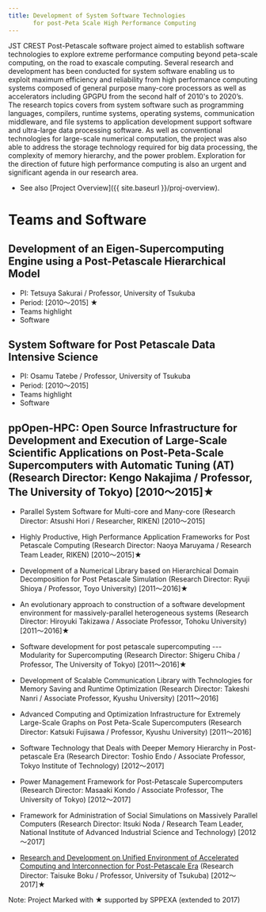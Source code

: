 ```yaml
---
title: Development of System Software Technologies  
       for post-Peta Scale High Performance Computing
---
```


JST CREST Post-Petascale software project aimed to establish software technologies to explore extreme performance computing beyond peta-scale computing, on the road to exascale computing. Several research and development has been conducted for system software enabling us to exploit maximum efficiency and reliability from high performance computing systems composed of general purpose many-core processors as well as accelerators including GPGPU from the second half of 2010's to 2020’s. The research topics covers from system software such as programming languages, compilers, runtime systems, operating systems, communication middleware, and file systems to application development support software and ultra-large data processing software. As well as conventional technologies for large-scale numerical computation, the project was also able to address the storage technology required for big data processing, the complexity of memory hierarchy, and the power problem. Exploration for the direction of future high performance computing is also an urgent and significant agenda in our research area.

* See also [Project Overview]({{ site.baseurl }}/proj-overview).

# Teams and Software

## Development of an Eigen-Supercomputing Engine using a Post-Petascale Hierarchical Model
* PI: Tetsuya Sakurai / Professor, University of Tsukuba
* Period: [2010～2015] ★
* Teams highlight 
* Software

## System Software for Post Petascale Data Intensive Science 
* PI: Osamu Tatebe / Professor, University of Tsukuba
* Period: [2010～2015]
* Teams highlight 
* Software


## ppOpen-HPC: Open Source Infrastructure for Development and Execution of Large-Scale Scientific Applications on Post-Peta-Scale Supercomputers with Automatic Tuning (AT) (Research Director:  Kengo Nakajima / Professor, The University of Tokyo) [2010～2015]★

* Parallel System Software for Multi-core and Many-core (Research Director: Atsushi Hori / Researcher, RIKEN) [2010～2015]
* Highly Productive, High Performance Application Frameworks for Post Petascale Computing (Research Director: Naoya Maruyama / Research Team Leader, RIKEN) [2010～2015]★
* Development of a Numerical Library based on Hierarchical Domain Decomposition for Post Petascale Simulation (Research Director: Ryuji Shioya / Professor, Toyo University) [2011～2016]★
* An evolutionary approach to construction of a software development environment for massively-parallel heterogeneous systems (Research Director: Hiroyuki Takizawa / Associate Professor, Tohoku University) [2011～2016]★
* Software development for post petascale supercomputing --- Modularity for Supercomputing (Research Director: Shigeru Chiba / Professor, The University of Tokyo) [2011～2016]★
* Development of Scalable Communication Library with Technologies for Memory Saving and Runtime Optimization (Research Director: Takeshi Nanri / Associate Professor, Kyushu University) [2011～2016]

* Advanced Computing and Optimization Infrastructure for Extremely Large-Scale Graphs on Post Peta-Scale Supercomputers (Research Director: Katsuki Fujisawa / Professor, Kyushu University) [2011～2016]
* Software Technology that Deals with Deeper Memory Hierarchy in Post-petascale Era (Research Director: Toshio Endo / Associate Professor, Tokyo Institute of Technology) [2012～2017]
* Power Management Framework for Post-Petascale Supercomputers (Research Director: Masaaki Kondo / Associate Professor, The University of Tokyo) [2012～2017]
* Framework for Administration of Social Simulations on Massively Parallel Computers (Research Director: Itsuki Noda / Research Team Leader, National Institute of Advanced Industrial Science and Technology) [2012～2017]
* [Research and Development on Unified Environment of Accelerated Computing and Interconnection for Post-Petascale Era](https://post-peta-crest.github.io/boku/) (Research Director: Taisuke Boku / Professor, University of Tsukuba) [2012～2017]★

Note: Project Marked with ★ supported by SPPEXA (extended to 2017)

